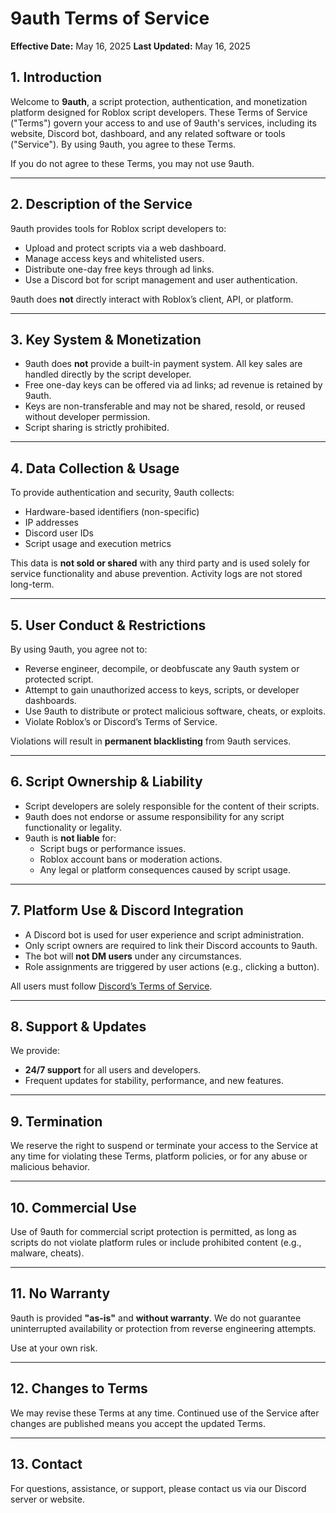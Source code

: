 # 9auth Terms of Service
**Effective Date:** May 16, 2025
**Last Updated:** May 16, 2025

## 1. Introduction
Welcome to **9auth**, a script protection, authentication, and monetization platform designed for Roblox script developers. These Terms of Service ("Terms") govern your access to and use of 9auth's services, including its website, Discord bot, dashboard, and any related software or tools ("Service"). By using 9auth, you agree to these Terms.

If you do not agree to these Terms, you may not use 9auth.

---

## 2. Description of the Service
9auth provides tools for Roblox script developers to:
- Upload and protect scripts via a web dashboard.
- Manage access keys and whitelisted users.
- Distribute one-day free keys through ad links.
- Use a Discord bot for script management and user authentication.

9auth does **not** directly interact with Roblox’s client, API, or platform.

---

## 3. Key System & Monetization
- 9auth does **not** provide a built-in payment system. All key sales are handled directly by the script developer.
- Free one-day keys can be offered via ad links; ad revenue is retained by 9auth.
- Keys are non-transferable and may not be shared, resold, or reused without developer permission.
- Script sharing is strictly prohibited.

---

## 4. Data Collection & Usage
To provide authentication and security, 9auth collects:
- Hardware-based identifiers (non-specific)
- IP addresses
- Discord user IDs
- Script usage and execution metrics

This data is **not sold or shared** with any third party and is used solely for service functionality and abuse prevention. Activity logs are not stored long-term.

---

## 5. User Conduct & Restrictions
By using 9auth, you agree not to:
- Reverse engineer, decompile, or deobfuscate any 9auth system or protected script.
- Attempt to gain unauthorized access to keys, scripts, or developer dashboards.
- Use 9auth to distribute or protect malicious software, cheats, or exploits.
- Violate Roblox’s or Discord’s Terms of Service.

Violations will result in **permanent blacklisting** from 9auth services.

---

## 6. Script Ownership & Liability
- Script developers are solely responsible for the content of their scripts.
- 9auth does not endorse or assume responsibility for any script functionality or legality.
- 9auth is **not liable** for:
  - Script bugs or performance issues.
  - Roblox account bans or moderation actions.
  - Any legal or platform consequences caused by script usage.

---

## 7. Platform Use & Discord Integration
- A Discord bot is used for user experience and script administration.
- Only script owners are required to link their Discord accounts to 9auth.
- The bot will **not DM users** under any circumstances.
- Role assignments are triggered by user actions (e.g., clicking a button).

All users must follow [Discord’s Terms of Service](https://discord.com/terms).

---

## 8. Support & Updates
We provide:
- **24/7 support** for all users and developers.
- Frequent updates for stability, performance, and new features.

---

## 9. Termination
We reserve the right to suspend or terminate your access to the Service at any time for violating these Terms, platform policies, or for any abuse or malicious behavior.

---

## 10. Commercial Use
Use of 9auth for commercial script protection is permitted, as long as scripts do not violate platform rules or include prohibited content (e.g., malware, cheats).

---

## 11. No Warranty
9auth is provided **"as-is"** and **without warranty**. We do not guarantee uninterrupted availability or protection from reverse engineering attempts.

Use at your own risk.

---

## 12. Changes to Terms
We may revise these Terms at any time. Continued use of the Service after changes are published means you accept the updated Terms.

---

## 13. Contact
For questions, assistance, or support, please contact us via our Discord server or website.